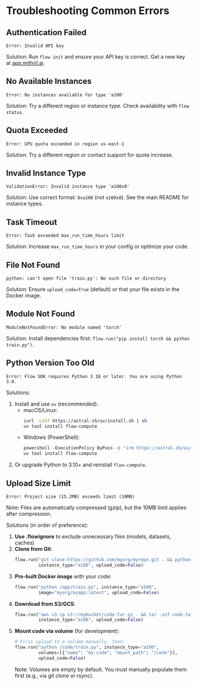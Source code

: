 # Troubleshooting Common Errors

## Authentication Failed
```
Error: Invalid API key
```
Solution: Run `flow init` and ensure your API key is correct. Get a new key at [app.mithril.ai](https://app.mithril.ai/account/apikeys).

## No Available Instances
```
Error: No instances available for type 'a100'
```
Solution: Try a different region or instance type. Check availability with `flow status`.

## Quota Exceeded
```
Error: GPU quota exceeded in region us-east-1
```
Solution: Try a different region or contact support for quota increase.

## Invalid Instance Type
```
ValidationError: Invalid instance type 'a100x8'
```
Solution: Use correct format: `8xa100` (not `a100x8`). See the main README for instance types.

## Task Timeout
```
Error: Task exceeded max_run_time_hours limit
```
Solution: Increase `max_run_time_hours` in your config or optimize your code.

## File Not Found
```
python: can't open file 'train.py': No such file or directory
```
Solution: Ensure `upload_code=True` (default) or that your file exists in the Docker image.

## Module Not Found
```
ModuleNotFoundError: No module named 'torch'
```
Solution: Install dependencies first: `flow.run("pip install torch && python train.py")`.

## Python Version Too Old
```
Error: Flow SDK requires Python 3.10 or later. You are using Python 3.9.
```
Solutions:
1. Install and use `uv` (recommended):
   - macOS/Linux:
     ```bash
     curl -LsSf https://astral.sh/uv/install.sh | sh
     uv tool install flow-compute
     ```
   - Windows (PowerShell):
     ```powershell
     powershell -ExecutionPolicy ByPass -c "irm https://astral.sh/uv/install.ps1 | iex"
     uv tool install flow-compute
     ```
2. Or upgrade Python to 3.10+ and reinstall `flow-compute`.

## Upload Size Limit
```
Error: Project size (15.2MB) exceeds limit (10MB)
```
Note: Files are automatically compressed (gzip), but the 10MB limit applies after compression.

Solutions (in order of preference):
1. **Use .flowignore** to exclude unnecessary files (models, datasets, caches)
2. **Clone from Git**:
   ```python
   flow.run("git clone https://github.com/myorg/myrepo.git . && python train.py", 
            instance_type="a100", upload_code=False)
   ```
3. **Pre-built Docker image** with your code:
   ```python
   flow.run("python /app/train.py", instance_type="a100",
            image="myorg/myapp:latest", upload_code=False)
   ```
4. **Download from S3/GCS**:
   ```python
   flow.run("aws s3 cp s3://mybucket/code.tar.gz . && tar -xzf code.tar.gz && python train.py",
            instance_type="a100", upload_code=False)
   ```
5. **Mount code via volume** (for development):
   ```python
   # First upload to a volume manually, then:
   flow.run("python /code/train.py", instance_type="a100",
            volumes=[{"name": "my-code", "mount_path": "/code"}],
            upload_code=False)
   ```
   Note: Volumes are empty by default. You must manually populate them first (e.g., via git clone or rsync).